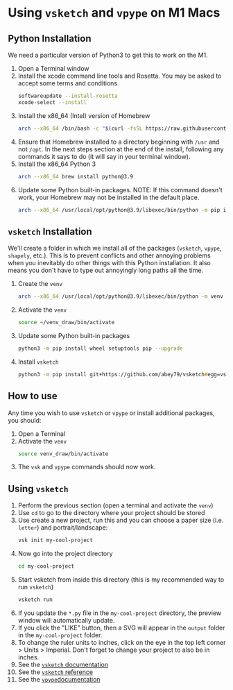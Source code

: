 Using `vsketch` and `vpype` on M1 Macs
======================================

## Python Installation

We need a particular version of Python3 to get this to work on the M1.

1. Open a Terminal window
2. Install the xcode command line tools and Rosetta. You may be asked to accept some terms and conditions.
   ```zsh
   softwareupdate --install-rosetta
   xcode-select --install
   ```
3. Install the x86_64 (Intel) version of Homebrew
   ```zsh
   arch --x86_64 /bin/bash -c "$(curl -fsSL https://raw.githubusercontent.com/Homebrew/install/master/install.sh)"
   ```
4. Ensure that Homebrew installed to a directory beginning with `/usr` and not `/opt`. In the next steps section at the end of the install, following any commands it says to do (it will say in your terminal window).
5. Install the x86_64 Python 3
   ```zsh
   arch --x86_64 brew install python@3.9
   ```
6. Update some Python built-in packages. NOTE: If this command doesn't work, your Homebrew may not be installed in the default place.
   ```zsh
   arch --x86_64 /usr/local/opt/python@3.9/libexec/bin/python -m pip install wheel setuptools pip --upgrade
   ```

## `vsketch` Installation

We'll create a folder in which we install all of the packages (`vsketch`, `vpype`, `shapely`, etc.). This is to prevent conflicts and other annoying problems when you inevitably do other things with this Python installation. It also means you don't have to type out annoyingly long paths all the time.

1. Create the `venv`
   ```zsh
   arch --x86_64 /usr/local/opt/python@3.9/libexec/bin/python -m venv ~/venv_draw
2. Activate the `venv`
   ```zsh
   source ~/venv_draw/bin/activate
   ```
3. Update some Python built-in packages
   ```zsh
   python3 -m pip install wheel setuptools pip --upgrade
   ```
4. Install `vsketch`
   ```zsh
   python3 -m pip install git+https://github.com/abey79/vsketch#egg=vsketch
   ```

## How to use

Any time you wish to use `vsketch` or `vpype` or install additional packages, you should:

1. Open a Terminal
2. Activate the `venv`
   ```zsh
   source venv_draw/bin/activate
   ```
3. The `vsk` and `vpype` commands should now work.

## Using `vsketch`

1. Perform the previous section (open a terminal and activate the `venv`)
2. Use `cd` to go to the directory where your project should be stored
3. Use create a new project, run this and you can choose a paper size (i.e. `letter`) and portrait/landscape:
   ```zsh
   vsk init my-cool-project
   ```
4. Now go into the project directory
   ```zsh
   cd my-cool-project
   ```
5. Start vsketch from inside this directory (this is my recommended way to run `vsketch`)
   ```zsh
   vsketch run
   ```
6. If you update the `*.py` file in the `my-cool-project` directory, the preview window will automatically update.
7. If you click the "LIKE" button, then a SVG will appear in the `output` folder in the `my-cool-project` folder.
8. To change the ruler units to inches, click on the eye in the top left corner > Units > Imperial. Don't forget to change your project to also be in inches.
9. See the [`vsketch` documentation](https://vsketch.readthedocs.io/en/latest/overview.html#write-sketches-with-the-vsketch-api)
10. See the [`vsketch` reference](https://vsketch.readthedocs.io/en/latest/reference/vsketch.Vsketch.html#vsketch.Vsketch)
11. See the [`vpype`documentation](https://vpype.readthedocs.io/en/stable/)

